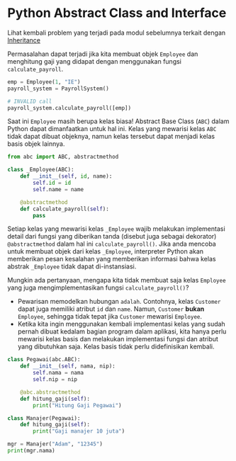 # Python Abstract Class and Interface

Lihat kembali problem yang terjadi pada modul sebelumnya terkait dengan [Inheritance](python_inheritance.md)

Permasalahan dapat terjadi jika kita membuat objek `Employee` dan menghitung gaji yang didapat dengan menggunakan fungsi `calculate_payroll`.

```Python
emp = Employee(1, "IE")
payroll_system = PayrollSystem()

# INVALID call
payroll_system.calculate_payroll([emp])
```

Saat ini `Employee` masih berupa kelas biasa! Abstract Base Class (`ABC`) dalam Python dapat dimanfaatkan untuk hal ini. Kelas yang mewarisi kelas `ABC` tidak dapat dibuat objeknya, namun kelas tersebut dapat menjadi kelas basis objek lainnya.

```Python
from abc import ABC, abstractmethod

class _Employee(ABC):
    def __init__(self, id, name):
        self.id = id
        self.name = name

    @abstractmethod
    def calculate_payroll(self):
        pass 
```

Setiap kelas yang mewarisi kelas `_Employee` wajib melakukan implementasi detail dari fungsi yang diberikan tanda (disebut juga sebagai dekorator) `@abstractmethod` dalam hal ini `calculate_payroll()`. Jika anda mencoba untuk membuat objek dari kelas `_Employee`, interpreter Python akan memberikan pesan kesalahan yang memberikan informasi bahwa kelas abstrak `_Employee` tidak dapat di-instansiasi.

Mungkin ada pertanyaan, mengapa kita tidak membuat saja kelas `Employee` yang juga mengimplementasikan fungsi `calculate_payroll()`?

* Pewarisan memodelkan hubungan `adalah`. Contohnya, kelas `Customer` dapat juga memiliki atribut `id` dan `name`. Namun, `Customer` **bukan** `Employee`, sehingga tidak tepat jika `Customer` mewarisi `Employee`.
* Ketika kita ingin menggunakan kembali implementasi kelas yang sudah pernah dibuat kedalam bagian program dalam aplikasi, kita hanya perlu mewarisi kelas basis dan melakukan implementasi fungsi dan atribut yang dibutuhkan saja. Kelas basis tidak perlu didefinisikan kembali.

```Python
class Pegawai(abc.ABC):
    def __init__(self, nama, nip):
        self.nama = nama
        self.nip = nip

    @abc.abstractmethod
    def hitung_gaji(self):
        print("Hitung Gaji Pegawai")

class Manajer(Pegawai):
    def hitung_gaji(self):
        print("Gaji manajer 10 juta")

mgr = Manajer("Adam", "12345")
print(mgr.nama)
```
